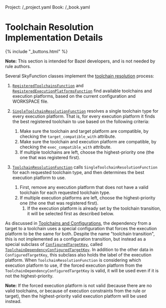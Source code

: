 Project: /_project.yaml
Book: /_book.yaml

# Toolchain Resolution Implementation Details

{% include "_buttons.html" %}

**Note:** This section is intended for Bazel developers, and is not needed by
rule authors.

Several SkyFunction classes implement the [toolchain resolution](/docs/toolchains) process:

1.  [`RegisteredToolchainsFunction`](https://github.com/bazelbuild/bazel/blob/master/src/main/java/com/google/devtools/build/lib/skyframe/RegisteredToolchainsFunction.java) and
    [`RegisteredExecutionPlatformsFunction`](https://github.com/bazelbuild/bazel/blob/master/src/main/java/com/google/devtools/build/lib/skyframe/RegisteredExecutionPlatformsFunction.java)
    find available toolchains and execution platforms, based on the current
    configuration and WORKSPACE file.

1.  [`SingleToolchainResolutionFunction`](https://github.com/bazelbuild/bazel/blob/master/src/main/java/com/google/devtools/build/lib/skyframe/SingleToolchainResolutionFunction.java)
    resolves a single toolchain type for every execution platform. That is, for
    every execution platform it finds the best registered toolchain to use based
    on the following criteria:

    1.  Make sure the toolchain and target platform are compatible, by checking
        the `target_compatible_with` attribute.
    1.  Make sure the toolchain and execution platform are compatible, by
        checking the `exec_compatible_with` attribute.
    1.  If multiple toolchains are left, choose the highest-priority one (the
        one that was registered first).

1.  [`ToolchainResolutionFunction`](https://github.com/bazelbuild/bazel/blob/master/src/main/java/com/google/devtools/build/lib/skyframe/ToolchainResolutionFunction.java) calls
    `SingleToolchainResolutionFunction` for each requested toolchain type, and
    then determines the best execution platform to use.

    1.  First, remove any execution platform that does not have a valid
        toolchain for each requested toolchain type.
    2.  If multiple execution platforms are left, choose the highest-priority
        one (the one that was registered first).
        1.  If the execution platform is already set by the toolchain
            transition, it will be selected first as described below.

As discussed in [Toolchains and Configurations](/docs/toolchains#toolchains_and_configurations),
the dependency from a target to a toolchain uses a special configuration that
forces the execution platform to be the same for both. Despite the name
"toolchain transition", this is not implemented as a configuration
transition, but instead as a special subclass of
[`ConfiguredTargetKey`](https://github.com/bazelbuild/bazel/blob/master/src/main/java/com/google/devtools/build/lib/skyframe/ConfiguredTargetKey.java), called
[`ToolchainDependencyConfiguredTargetKey`](https://github.com/bazelbuild/bazel/blob/master/src/main/java/com/google/devtools/build/lib/skyframe/ConfiguredTargetKey.java;bpv=1;bpt=1;l=164?ss=bazel&q=ConfiguredTargetKey&gsn=ToolchainDependencyConfiguredTargetKey&gs=kythe%3A%2F%2Fgithub.com%2Fbazelbuild%2Fbazel%3Flang%3Djava%3Fpath%3Dcom.google.devtools.build.lib.skyframe.ConfiguredTargetKey.ToolchainDependencyConfiguredTargetKey%2336c7e68f8cd5ea0b5a21b3769e63e6b2d489b9ca8c6f79798839e7f40cf2a19e).
In addition to the other data in `ConfiguredTargetKey`, this subclass also holds
the label of the execution platform. When `ToolchainResolutionFunction` is
considering which execution platform to use, if the forced execution platform
from the `ToolchainDependencyConfiguredTargetKey` is valid, it will be used even
if it is not the highest-priority.

**Note:** If the forced execution platform is not valid (because there are no
valid toolchains, or because of execution constraints from the rule or target),
then the highest-priority valid execution platform will be used instead.
